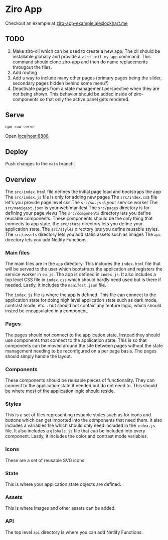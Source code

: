 # Ziro App

Checkout an example at [ziro-app-example.alexlockhart.me](https://ziro-app-example.alexlockhart.me)

## TODO

1. Make ziro-cli which can be used to create a new app. The cli should be installable globally and provide a `ziro init my-app` command. This command should clone ziro-app and then do name replacements througout the files.
1. Add routing
1. Add a way to include many other pages (primary pages being the slider, secondary pages hidden behind some menu?)
1. Deactivate pages from a state management perspective when they are not being shown. This behavior should be added inside of ziro-components so that only the active panel gets rendered.

## Serve

```
npm run serve
```

Open [localhost:8888](http://localhost:8888)

## Deploy

Push changes to the `main` branch.

## Overview

The `src/index.html` file defines the initial page load and bootstraps the app
The `src/index.js` file is only for adding new pages
The `src/index.cs`s file let's you provide page level css
The `src/sw.js` is your service worker
The `src/manigest.json` is your web manifest
The `src/pages` directory is for defining your page views
The `src/components` directory lets you define reusable components. These components should be the only thing that connects to app state.
the `src/state` directory lets you define your application state.
The `src/styles` directory lets you define reusable styles.
The `src/assets` directory lets you add static assets such as images
The `api` directory lets you add Netlify Functions.

### Main files

The main files are in the `app` directory. This includes the `index.html` file that will be served to the user which bootstraps the application and registers the service worker in `sw.js`. The app is defined in `index.js`. It also includes a top level CSS file in `index.css` which should hardly need used but is there if needed. Lastly, it includes the `manifest.json` file.

The `index.js` file is where the app is defined. This file can connect to the application state for doing high level application state such as dark mode, contrast mode, etc... but should not contain any feature logic, which should insted be encapsulated in a component.

### Pages

The pages should not connect to the application state. Instead they should use components that connect to the application state. This is so that components can be moved around the site between pages without the state management needing to be reconfigured on a per page basis. The pages should simply handle the layout.

### Components

These components should be reusable pieces of functionality. They can connect to the application state if needed but do not need to. This should be where most of the application logic should reside.

### Styles

This is a set of files representing resuable styles such as for icons and buttons which can get imported into the components that need them. It also includes a variables file which should only need included in the `index.js` file. It also includes a `globals.js` file that can be included into every component. Lastly, it includes the color and contrast mode variables.

### Icons

These are a set of reusable SVG icons.

### State

This is where your application state objects are defined.

### Assets

This is where images and other assets can be added.

### API

The top level `api` directory is where you can add Netlify Functions.
